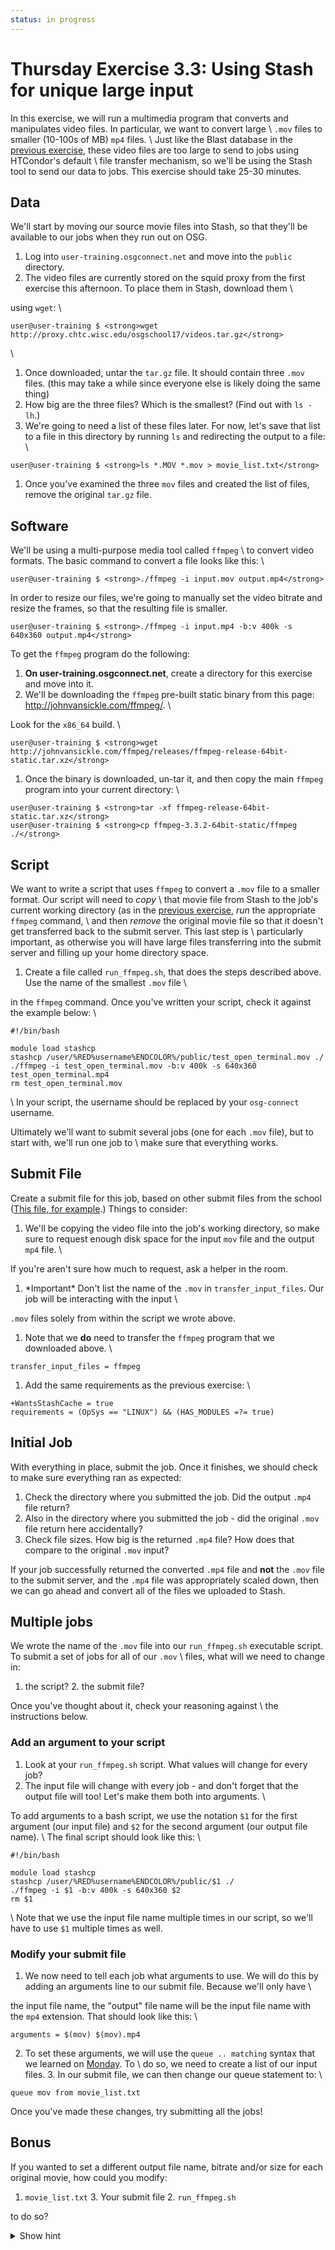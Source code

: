 ```yaml
---
status: in progress
---
```


Thursday Exercise 3.3: Using Stash for unique large input
=========================================================

In this exercise, we will run a multimedia program that converts and manipulates video files. In particular, we want to convert large \\ `.mov` files to smaller (10-100s of MB) `mp4` files. \\ Just like the Blast database in the [previous exercise](part3-ex2-stashcache-shared.md), these video files are too large to send to jobs using HTCondor's default \\ file transfer mechanism, so we'll be using the Stash tool to send our data to jobs. This exercise should take 25-30 minutes.

Data
----

We'll start by moving our source movie files into Stash, so that they'll be available to our jobs when they run out on OSG.

1.  Log into `user-training.osgconnect.net` and move into the `public` directory.
2.  The video files are currently stored on the squid proxy from the first exercise this afternoon. To place them in Stash, download them \\

using `wget`: \\

``` console
user@user-training $ <strong>wget http://proxy.chtc.wisc.edu/osgschool17/videos.tar.gz</strong>
```

\\

1.  Once downloaded, untar the `tar.gz` file. It should contain three `.mov` files. (this may take a while since everyone else is likely doing the same thing)
2.  How big are the three files? Which is the smallest? (Find out with `ls -lh`.)
3.  We're going to need a list of these files later. For now, let's save that list to a file in this directory by running `ls` and redirecting the output to a file: \\

``` console
user@user-training $ <strong>ls *.MOV *.mov > movie_list.txt</strong>
```

1.  Once you've examined the three `mov` files and created the list of files, remove the original `tar.gz` file.

Software
--------

We'll be using a multi-purpose media tool called `ffmpeg` \\ to convert video formats. The basic command to convert a file looks like this: \\

``` console
user@user-training $ <strong>./ffmpeg -i input.mov output.mp4</strong>
```

In order to resize our files, we're going to manually set the video bitrate and resize the frames, so that the resulting file is smaller.

``` console
user@user-training $ <strong>./ffmpeg -i input.mp4 -b:v 400k -s 640x360 output.mp4</strong>
```

To get the `ffmpeg` program do the following:

1.  **On user-training.osgconnect.net**, create a directory for this exercise and move into it.
2.  We'll be downloading the `ffmpeg` pre-built static binary from this page: <http://johnvansickle.com/ffmpeg/>. \\

Look for the `x86_64` build. \\

``` console
user@user-training $ <strong>wget http://johnvansickle.com/ffmpeg/releases/ffmpeg-release-64bit-static.tar.xz</strong>
```

1.  Once the binary is downloaded, un-tar it, and then copy the main `ffmpeg` program into your current directory: \\

``` console
user@user-training $ <strong>tar -xf ffmpeg-release-64bit-static.tar.xz</strong>
user@user-training $ <strong>cp ffmpeg-3.3.2-64bit-static/ffmpeg ./</strong>
```

Script
------

We want to write a script that uses `ffmpeg` to convert a `.mov` file to a smaller format. Our script will need to *copy* \\ that movie file from Stash to the job's current working directory (as in the [previous exercise](part3-ex2-stashcache-shared.md), *run* the appropriate `ffmpeg` command, \\ and then *remove* the original movie file so that it doesn't get transferred back to the submit server. This last step is \\ particularly important, as otherwise you will have large files transferring into the submit server and filling up your home directory space.

1.  Create a file called `run_ffmpeg.sh`, that does the steps described above. Use the name of the smallest `.mov` file \\

in the `ffmpeg` command. Once you've written your script, check it against the example below: \\

``` file
#!/bin/bash

module load stashcp
stashcp /user/%RED%username%ENDCOLOR%/public/test_open_terminal.mov ./
./ffmpeg -i test_open_terminal.mov -b:v 400k -s 640x360 test_open_terminal.mp4
rm test_open_terminal.mov
```

\\ In your script, the username should be replaced by your `osg-connect` username.

Ultimately we'll want to submit several jobs (one for each `.mov` file), but to start with, we'll run one job to \\ make sure that everything works.

Submit File
-----------

Create a submit file for this job, based on other submit files from the school ([This file, for example](UserSchool17Thurs22HTCondorFT#Start_with_a_test_submit_file).) Things to consider:

1.  We'll be copying the video file into the job's working directory, so make sure to request enough disk space for the input `mov` file and the output `mp4` file. \\

If you're aren't sure how much to request, ask a helper in the room.

1.  \*Important\* Don't list the name of the `.mov` in `transfer_input_files`. Our job will be interacting with the input \\

`.mov` files solely from within the script we wrote above.

1.  Note that we **do** need to transfer the `ffmpeg` program that we downloaded above. \\

``` file
transfer_input_files = ffmpeg
```

1.  Add the same requirements as the previous exercise: \\

``` file
+WantsStashCache = true
requirements = (OpSys == "LINUX") && (HAS_MODULES =?= true)
```

Initial Job
-----------

With everything in place, submit the job. Once it finishes, we should check to make sure everything ran as expected:

1.  Check the directory where you submitted the job. Did the output `.mp4` file return?
2.  Also in the directory where you submitted the job - did the original `.mov` file return here accidentally?
3.  Check file sizes. How big is the returned `.mp4` file? How does that compare to the original `.mov` input?

If your job successfully returned the converted `.mp4` file and **not** the `.mov` file to the submit server, and the `.mp4` file was appropriately scaled down, then we can go ahead and convert all of the files we uploaded to Stash.

Multiple jobs
-------------

We wrote the name of the `.mov` file into our `run_ffmpeg.sh` executable script. To submit a set of jobs for all of our `.mov` \\ files, what will we need to change in:

1.  the script? 2. the submit file?

Once you've thought about it, check your reasoning against \\ the instructions below.

### Add an argument to your script

1.  Look at your `run_ffmpeg.sh` script. What values will change for every job?
2.  The input file will change with every job - and don't forget that the output file will too! Let's make them both into arguments. \\

To add arguments to a bash script, we use the notation `$1` for the first argument (our input file) and `$2` for the second argument (our output file name). \\ The final script should look like this: \\

``` file
#!/bin/bash

module load stashcp
stashcp /user/%RED%username%ENDCOLOR%/public/$1 ./
./ffmpeg -i $1 -b:v 400k -s 640x360 $2
rm $1
```

\\ Note that we use the input file name multiple times in our script, so we'll have to use `$1` multiple times as well.

### Modify your submit file

1.  We now need to tell each job what arguments to use. We will do this by adding an arguments line to our submit file. Because we'll only have \\

the input file name, the "output" file name will be the input file name with the `mp4` extension. That should look like this: \\

``` file
arguments = $(mov) $(mov).mp4
```

2. To set these arguments, we will use the `queue .. matching` syntax that we learned on [Monday](../day1/part2-ex6-queue-from.md). To \\ do so, we need to create a list of our input files. 3. In our submit file, we can then change our queue statement to: \\

``` file
queue mov from movie_list.txt
```

Once you've made these changes, try submitting all the jobs!

Bonus
-----

If you wanted to set a different output file name, bitrate and/or size for each original movie, how could you modify:

1.  `movie_list.txt` 3. Your submit file 2. `run_ffmpeg.sh`

to do so?

<details>
  <summary>Show hint</summary> Here's the changes you can make to the various files:

1.  `movie_list.txt` \\

``` file
ducks.MOV ducks.mp4 500k 1280x720
teaching.MOV teaching.mp4 400k 320x180
test_open_terminal.mov terminal.mp4 600k 640x360
```

2. Submit file\\

``` file
arguments = $(mov) $(mp4) $(bitrate) $(size)

queue mov,mp4,bitrate,size from movie_list.txt
```

3. `run_ffmpeg.sh` \\

``` file
#!/bin/bash

module load stashcp
stashcp /user/%RED%username%ENDCOLOR%/public/$1 ./
./ffmpeg -i $1 -b:v $3 -s $4 $2
rm $1
```

</details>


